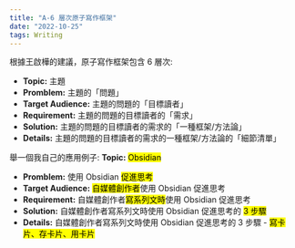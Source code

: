 ```yaml
---
title: "A-6 層次原子寫作框架"
date: "2022-10-25"
tags: Writing
---
```


根據王啟樺的建議，原子寫作框架包含 6 層次:
- **Topic:** 主題
- **Promblem:** 主題的「問題」
- **Target Audience:** 主題的問題的「目標讀者」
- **Requirement:** 主題的問題的目標讀者的「需求」
- **Solution:** 主題的問題的目標讀者的需求的「一種框架/方法論」
- **Details:** 主題的問題的目標讀者的需求的一種框架/方法論的「細節清單」

舉一個我自己的應用例子: 
 **Topic:** <mark>Obsidian</makr>
- **Promblem:** 使用 Obsidian <mark>促進思考</mark>
- **Target Audience:** <mark>自媒體創作者</mark>使用 Obsidian 促進思考
- **Requirement:** 自媒體創作者<mark>寫系列文時</mark>使用 Obsidian 促進思考
- **Solution:** 自媒體創作者寫系列文時使用 Obsidian 促進思考的 <mark>3 步驟</mark>
- **Details:** 自媒體創作者寫系列文時使用 Obsidian 促進思考的 3 步驟 - <mark>寫卡片、存卡片、用卡片</mark>